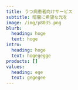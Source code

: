 ```yaml
---
title: うつ病患者向けサービス
subtitle: 暗闇に希望な光を
image: /img/p8035.png
blurb:
  heading: hoge
  text: hoge
intro:
  heading: hoge
  text: hogegegge
products: []
values:
  heading: ege
  text: gegegee
---
```


